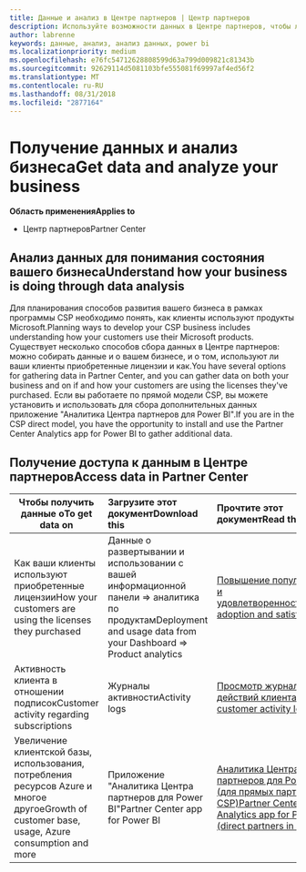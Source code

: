 ```yaml
---
title: Данные и анализ в Центре партнеров | Центр партнеров
description: Используйте возможности данных в Центре партнеров, чтобы лучше понять свой бизнес.
author: labrenne
keywords: данные, анализ, анализ данных, power bi
ms.localizationpriority: medium
ms.openlocfilehash: e76fc54712628808599d63a799d009821c81343b
ms.sourcegitcommit: 92629114d5081103bfe555081f69997af4ed56f2
ms.translationtype: MT
ms.contentlocale: ru-RU
ms.lasthandoff: 08/31/2018
ms.locfileid: "2877164"
---
```

# <a name="get-data-and-analyze-your-business"></a><span data-ttu-id="17937-104">Получение данных и анализ бизнеса</span><span class="sxs-lookup"><span data-stu-id="17937-104">Get data and analyze your business</span></span> 

**<span data-ttu-id="17937-105">Область применения</span><span class="sxs-lookup"><span data-stu-id="17937-105">Applies to</span></span>**

-  <span data-ttu-id="17937-106">Центр партнеров</span><span class="sxs-lookup"><span data-stu-id="17937-106">Partner Center</span></span> 

## <a name="understand-how-your-business-is-doing-through-data-analysis"></a><span data-ttu-id="17937-107">Анализ данных для понимания состояния вашего бизнеса</span><span class="sxs-lookup"><span data-stu-id="17937-107">Understand how your business is doing through data analysis</span></span>

<span data-ttu-id="17937-108">Для планирования способов развития вашего бизнеса в рамках программы CSP необходимо понять, как клиенты используют продукты Microsoft.</span><span class="sxs-lookup"><span data-stu-id="17937-108">Planning ways to develop your CSP business includes understanding how your customers use their Microsoft products.</span></span> <span data-ttu-id="17937-109">Существует несколько способов сбора данных в Центре партнеров: можно собирать данные и о вашем бизнесе, и о том, используют ли ваши клиенты приобретенные лицензии и как.</span><span class="sxs-lookup"><span data-stu-id="17937-109">You have several options for gathering data in Partner Center, and you can gather data on both your business and on if and how your customers are using the licenses they've purchased.</span></span> <span data-ttu-id="17937-110">Если вы работаете по прямой модели CSP, вы можете установить и использовать для сбора дополнительных данных приложение "Аналитика Центра партнеров для Power BI".</span><span class="sxs-lookup"><span data-stu-id="17937-110">If you are in the CSP direct model, you have the opportunity to install and use the Partner Center Analytics app for Power BI to gather additional data.</span></span>

## <a name="access-data-in-partner-center"></a><span data-ttu-id="17937-111">Получение доступа к данным в Центре партнеров</span><span class="sxs-lookup"><span data-stu-id="17937-111">Access data in Partner Center</span></span>

|**<span data-ttu-id="17937-112">Чтобы получить данные о</span><span class="sxs-lookup"><span data-stu-id="17937-112">To get data on</span></span>**   |**<span data-ttu-id="17937-113">Загрузите этот документ</span><span class="sxs-lookup"><span data-stu-id="17937-113">Download this</span></span>**   |**<span data-ttu-id="17937-114">Прочтите этот документ</span><span class="sxs-lookup"><span data-stu-id="17937-114">Read this</span></span>**   | **<span data-ttu-id="17937-115">Область применения</span><span class="sxs-lookup"><span data-stu-id="17937-115">Applies to</span></span>**    |
|---------------------|:-----------------------|:---------------|:--------------|
|<span data-ttu-id="17937-116">Как ваши клиенты используют приобретенные лицензии</span><span class="sxs-lookup"><span data-stu-id="17937-116">How your customers are using the licenses they purchased</span></span>   |<span data-ttu-id="17937-117">Данные о развертывании и использовании с вашей информационной панели => аналитика по продуктам</span><span class="sxs-lookup"><span data-stu-id="17937-117">Deployment and usage data from your Dashboard => Product analytics</span></span>   |[<span data-ttu-id="17937-118">Повышение популярности и удовлетворенности</span><span class="sxs-lookup"><span data-stu-id="17937-118">Increase adoption and satisfaction</span></span>](increasing-adoption-and-satisfaction.md)|<span data-ttu-id="17937-119">Партнеры CSP</span><span class="sxs-lookup"><span data-stu-id="17937-119">CSP partners</span></span>|
|<span data-ttu-id="17937-120">Активность клиента в отношении подписок</span><span class="sxs-lookup"><span data-stu-id="17937-120">Customer activity regarding subscriptions</span></span>   |<span data-ttu-id="17937-121">Журналы активности</span><span class="sxs-lookup"><span data-stu-id="17937-121">Activity logs</span></span>   |[<span data-ttu-id="17937-122">Просмотр журналов действий клиента</span><span class="sxs-lookup"><span data-stu-id="17937-122">View customer activity logs</span></span>](activity-logs.md)|<span data-ttu-id="17937-123">Партнеры CSP</span><span class="sxs-lookup"><span data-stu-id="17937-123">CSP partners</span></span>   |
|<span data-ttu-id="17937-124">Увеличение клиентской базы, использования, потребления ресурсов Azure и многое другое</span><span class="sxs-lookup"><span data-stu-id="17937-124">Growth of customer base, usage, Azure consumption and more</span></span>   |<span data-ttu-id="17937-125">Приложение "Аналитика Центра партнеров для Power BI"</span><span class="sxs-lookup"><span data-stu-id="17937-125">Partner Center app for Power BI</span></span>   |[<span data-ttu-id="17937-126">Аналитика Центра партнеров для Power BI (для прямых партнеров в CSP)</span><span class="sxs-lookup"><span data-stu-id="17937-126">Partner Center Analytics app for Power BI (direct partners in CSP)</span></span>](power-bi-app-for-direct-partners.md)|<span data-ttu-id="17937-127">Прямые партнеры CSP</span><span class="sxs-lookup"><span data-stu-id="17937-127">CSP direct partners</span></span>|






